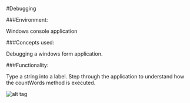 #Debugging

###Environment:

Windows console application

###Concepts used:

Debugging a windows form application.

###Functionality:

Type a string into a label. Step through the application to understand how the countWords method is executed.

![alt tag](https://raw.github.com/andrewjhinger/Debugging/master/Capture.JPG)
